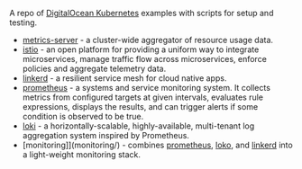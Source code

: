 A repo of [DigitalOcean Kubernetes](https://www.digitalocean.com/products/kubernetes/) examples with scripts for setup and testing.

 - [metrics-server](metrics-server/) - a cluster-wide aggregator of resource usage data.
 - [istio](istio/) - an open platform for providing a uniform way to integrate microservices, manage traffic flow across microservices, enforce policies and aggregate telemetry data.
 - [linkerd](linkerd/) - a resilient service mesh for cloud native apps.
 - [prometheus](prometheus/) - a systems and service monitoring system. It collects metrics from configured targets at given intervals, evaluates rule expressions, displays the results, and can trigger alerts if some condition is observed to be true.
 - [loki](loki/) - a horizontally-scalable, highly-available, multi-tenant log aggregation system inspired by Prometheus.
 - [monitoring]](monitoring/) - combines [prometheus](prometheus/), [loko](loko/), and [linkerd](linkerd/) into a light-weight monitoring stack.
